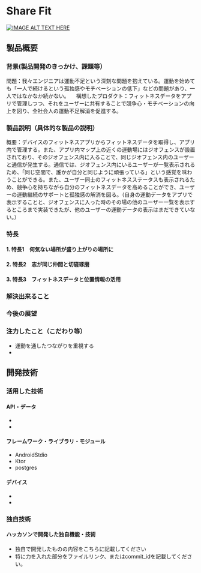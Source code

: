 # Share Fit

[![IMAGE ALT TEXT HERE](https://jphacks.com/wp-content/uploads/2024/07/JPHACKS2024_ogp.jpg)](https://www.youtube.com/watch?v=DZXUkEj-CSI)

## 製品概要
### 背景(製品開発のきっかけ、課題等）
問題：我々エンジニアは運動不足という深刻な問題を抱えている。運動を始めても「一人で続けるという孤独感やモチベーションの低下」などの問題があり、一人ではなかなか続かない。
　構想したプロダクト：フィットネスデータをアプリで管理しつつ、それをユーザーに共有することで競争心・モチベーションの向上を図り、全社会人の運動不足解消を促進する。
### 製品説明（具体的な製品の説明）
概要：デバイスのフィットネスアプリからフィットネスデータを取得し、アプリ内で管理する。また、アプリ内マップ上の近くの運動場にはジオフェンスが設置されており、そのジオフェンス内に入ることで、同じジオフェンス内のユーザーと通信が発生する。通信では、ジオフェンス内にいるユーザーが一覧表示されるため、「同じ空間で、誰かが自分と同じように頑張っている」という感覚を味わうことができる。また、ユーザー同士のフィットネスステータスも表示されるため、競争心を持ちながら自分のフィットネスデータを高めることができ、ユーザーの運動継続のサポートと孤独感の解消を図る。（自身の運動データをアプリで表示することと、ジオフェンスに入った時のその場の他のユーザー一覧を表示するところまで実装できたが、他のユーザーの運動データの表示はまだできていない。）
### 特長
#### 1. 特長1　何気ない場所が盛り上がりの場所に
#### 2. 特長2　志が同じ仲間と切磋琢磨
#### 3. 特長3　フィットネスデータと位置情報の活用

### 解決出来ること
### 今後の展望
### 注力したこと（こだわり等）
* 運動を通したつながりを重視する
* 

## 開発技術
### 活用した技術


#### API・データ
* 
* 

#### フレームワーク・ライブラリ・モジュール
* AndroidStdio
* Ktor
* postgres

#### デバイス
* 
* 

### 独自技術
#### ハッカソンで開発した独自機能・技術
* 独自で開発したものの内容をこちらに記載してください
* 特に力を入れた部分をファイルリンク、またはcommit_idを記載してください。
